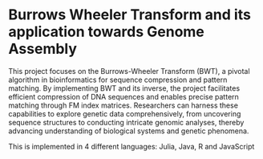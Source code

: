 # Burrows Wheeler Transform and its application towards Genome Assembly

This project focuses on the Burrows-Wheeler Transform (BWT), a pivotal algorithm in bioinformatics for sequence compression and pattern matching. By implementing BWT and its inverse, the project facilitates efficient compression of DNA sequences and enables precise pattern matching through FM index matrices. Researchers can harness these capabilities to explore genetic data comprehensively, from uncovering sequence structures to conducting intricate genomic analyses, thereby advancing understanding of biological systems and genetic phenomena.

This is implemented in 4 different languages: Julia, Java, R and JavaScript
